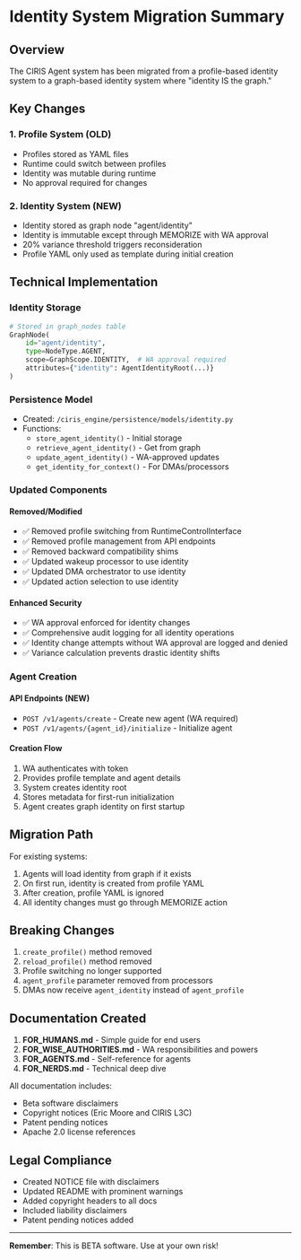 # Identity System Migration Summary

## Overview

The CIRIS Agent system has been migrated from a profile-based identity system to a graph-based identity system where "identity IS the graph."

## Key Changes

### 1. Profile System (OLD)
- Profiles stored as YAML files
- Runtime could switch between profiles
- Identity was mutable during runtime
- No approval required for changes

### 2. Identity System (NEW)
- Identity stored as graph node "agent/identity"
- Identity is immutable except through MEMORIZE with WA approval
- 20% variance threshold triggers reconsideration
- Profile YAML only used as template during initial creation

## Technical Implementation

### Identity Storage
```python
# Stored in graph_nodes table
GraphNode(
    id="agent/identity",
    type=NodeType.AGENT,
    scope=GraphScope.IDENTITY,  # WA approval required
    attributes={"identity": AgentIdentityRoot(...)}
)
```

### Persistence Model
- Created: `/ciris_engine/persistence/models/identity.py`
- Functions:
  - `store_agent_identity()` - Initial storage
  - `retrieve_agent_identity()` - Get from graph
  - `update_agent_identity()` - WA-approved updates
  - `get_identity_for_context()` - For DMAs/processors

### Updated Components

#### Removed/Modified
- ✅ Removed profile switching from RuntimeControlInterface
- ✅ Removed profile management from API endpoints
- ✅ Removed backward compatibility shims
- ✅ Updated wakeup processor to use identity
- ✅ Updated DMA orchestrator to use identity
- ✅ Updated action selection to use identity

#### Enhanced Security
- ✅ WA approval enforced for identity changes
- ✅ Comprehensive audit logging for all identity operations
- ✅ Identity change attempts without WA approval are logged and denied
- ✅ Variance calculation prevents drastic identity shifts

### Agent Creation

#### API Endpoints (NEW)
- `POST /v1/agents/create` - Create new agent (WA required)
- `POST /v1/agents/{agent_id}/initialize` - Initialize agent

#### Creation Flow
1. WA authenticates with token
2. Provides profile template and agent details
3. System creates identity root
4. Stores metadata for first-run initialization
5. Agent creates graph identity on first startup

## Migration Path

For existing systems:
1. Agents will load identity from graph if it exists
2. On first run, identity is created from profile YAML
3. After creation, profile YAML is ignored
4. All identity changes must go through MEMORIZE action

## Breaking Changes

1. `create_profile()` method removed
2. `reload_profile()` method removed
3. Profile switching no longer supported
4. `agent_profile` parameter removed from processors
5. DMAs now receive `agent_identity` instead of `agent_profile`

## Documentation Created

1. **FOR_HUMANS.md** - Simple guide for end users
2. **FOR_WISE_AUTHORITIES.md** - WA responsibilities and powers
3. **FOR_AGENTS.md** - Self-reference for agents
4. **FOR_NERDS.md** - Technical deep dive

All documentation includes:
- Beta software disclaimers
- Copyright notices (Eric Moore and CIRIS L3C)
- Patent pending notices
- Apache 2.0 license references

## Legal Compliance

- Created NOTICE file with disclaimers
- Updated README with prominent warnings
- Added copyright headers to all docs
- Included liability disclaimers
- Patent pending notices added

---

**Remember**: This is BETA software. Use at your own risk!